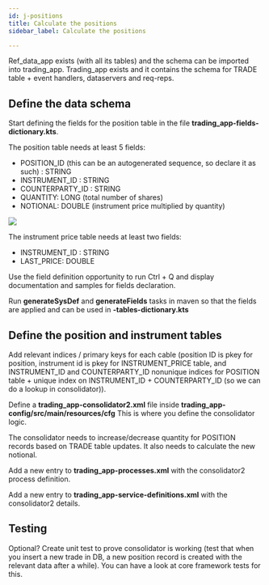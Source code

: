 ```yaml
---
id: j-positions
title: Calculate the positions
sidebar_label: Calculate the positions

---
```

Ref_data_app exists (with all its tables) and the schema can be imported into trading_app. Trading_app exists and it contains the schema for TRADE table + event handlers, dataservers and req-reps.

## Define the data schema

Start defining the fields for the position table in the file **trading_app-fields-dictionary.kts**.

The position table needs at least 5 fields:

* POSITION_ID (this can be an autogenerated sequence, so declare it as such) : STRING
* INSTRUMENT_ID : STRING
* COUNTERPARTY_ID : STRING
* QUANTITY: LONG (total number of shares)
* NOTIONAL: DOUBLE (instrument price multiplied by quantity)

![](/img/consolidator-1-nre-fields.png)

The instrument price table needs at least two fields:

* INSTRUMENT_ID : STRING
* LAST_PRICE: DOUBLE

Use the field definition opportunity to run Ctrl + Q and display documentation and samples for fields declaration.

Run **generateSysDef** and **generateFields** tasks in maven so that the fields are applied and can be used in **-tables-dictionary.kts**

## Define the position and instrument tables

Add relevant indices / primary keys for each cable (position ID is pkey for position, instrument id is pkey for INSTRUMENT_PRICE table, and INSTRUMENT_ID and COUNTERPARTY_ID nonunique indices for POSITION table + unique index on INSTRUMENT_ID + COUNTERPARTY_ID (so we can do a lookup in consolidator)).

Define a **trading_app-consolidator2.xml** file inside **trading_app-config/src/main/resources/cfg** This is where you define the consolidator logic.

The consolidator needs to increase/decrease quantity for POSITION records based on TRADE table updates. It also needs to calculate the new notional.

Add a new entry to **trading_app-processes.xml** with the consolidator2 process definition.

Add a new entry to **trading_app-service-definitions.xml** with the consolidator2 details.

## Testing

Optional? Create unit test to prove consolidator is working (test that when you insert a new trade in DB, a new position record is created with the relevant data after a while). You can have a look at core framework tests for this.